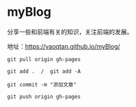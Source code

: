 # myBlog


分享一些和前端有关的知识，关注前端的发展。

地址：https://yaoqtan.github.io/myBlog/

	git pull origin gh-pages

	git add .  /  git add -A

	git commit -m "添加文章"

	git push origin gh-pages